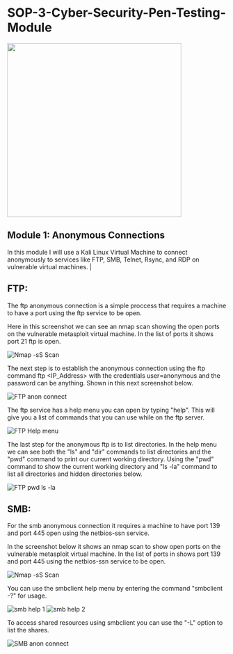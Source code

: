 # SOP-3-Cyber-Security-Pen-Testing-Module

<img src="https://www.lumificyber.com/wp-content/uploads/2023/08/blog_penetration_tester.jpg" width="400"/>

## Module 1: Anonymous Connections
  In this module I will use a Kali Linux Virtual Machine to connect anonymously to services like FTP, SMB, Telnet, Rsync, and RDP on vulnerable virtual machines.
|
## FTP: 
  The ftp anonymous connection is a simple proccess that requires a machine to have a port using the ftp service to be open.
  
Here in this screenshot we can see an nmap scan showing the open ports on the vulnerable metasploit virtual machine. 
In the list of ports it shows port 21 ftp is open. 

![Nmap -sS Scan ](https://github.com/user-attachments/assets/37751bec-7478-4db8-b37a-32a7fa53eda3)

The next step is to establish the anonymous connection using the ftp command ftp <IP_Address> with the credentials user=anonymous and the password can be anything.
Shown in this next screenshot below.

![FTP anon connect](https://github.com/user-attachments/assets/70e6d0d2-86bd-4554-997c-7fa6bb9c700c)

The ftp service has a help menu you can open by typing "help". This will give you a list of commands that you can use while on the ftp server. 

![FTP Help menu](https://github.com/user-attachments/assets/f8d17bfa-c8ce-4d8e-a618-48871ca05a82)

The last step for the anonymous ftp is to list directories. In the help menu we can see both the "ls" and "dir" commands to list directories and the "pwd" command to print our current working directory. 
Using the "pwd" command to show the current working directory and "ls -la" command to list all directories and hidden directories below.

![FTP pwd ls -la](https://github.com/user-attachments/assets/c7d08528-1a9a-4cce-bbd9-87f88a3dc3ad)


## SMB: 
  For the smb anonymous connection it requires a machine to have port 139 and port 445 open using the netbios-ssn service.

  In the screenshot below it shows an nmap scan to show open ports on the vulnerable metasploit virtual machine.
  In the list of ports in shows port 139 and port 445 using the netbios-ssn service to be open. 

![Nmap -sS Scan ](https://github.com/user-attachments/assets/dde5f0c5-62fd-4210-b1fb-babcaf096ec0)

You can use the smbclient help menu by entering the command "smbclient -?" for usage.

![smb help 1](https://github.com/user-attachments/assets/639bfc0a-c985-4cbe-87c5-bb24f6061276)
![smb help 2](https://github.com/user-attachments/assets/275e2cfc-b251-4e1b-a64f-97efe8e650cf)

To access shared resources using smbclient you can use the "-L" option to list the shares.

![SMB anon connect](https://github.com/user-attachments/assets/f47bad77-20f7-46a4-81bb-c6c8f847d9ca)







